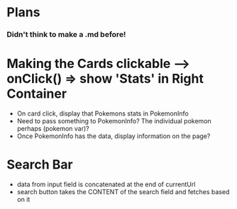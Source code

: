 # Plans
### Didn't think to make a .md before!

# Making the Cards clickable --> onClick() => show 'Stats' in Right Container
- On card click, display that Pokemons stats in PokemonInfo
- Need to pass something to PokemonInfo? The individual pokemon perhaps (pokemon var)?
- Once PokemonInfo has the data, display information on the page?

# Search Bar
- data from input field is concatenated at the end of currentUrl
- search button takes the CONTENT of the search field and fetches based on it
